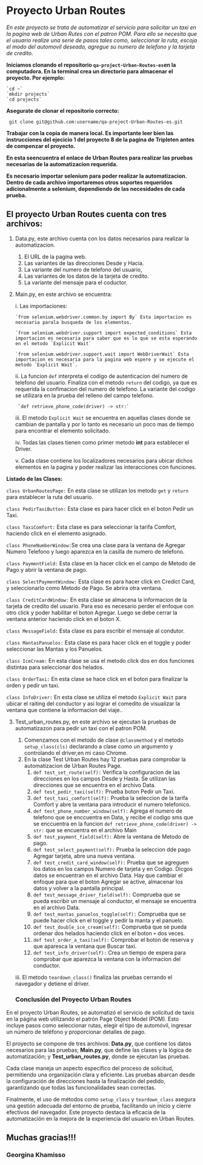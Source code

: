 # Proyecto Urban Routes
  



*En este proyecto se trata de automatizar el servicio para solicitar un taxi en la pagina web de Urban Rutes con el patron POM. Para ello se necesita que el usuario realize una serie de pasos tales como, seleccionar la ruta, escoja el modo del automovil deseado, agregue su numero de telefono y  la tarjeta de credito.*  


**Iniciamos clonando el repositorio `qa-project-Urban-Routes-es`en la computadora. En la terminal crea un directorio para almacenar el proyecto. Por ejemplo:**

    `cd ~`
    `mkdir projects`   
    `cd projects`

**Asegurate de clonar el repositorio correcto:**

` git clone git@github.com:username/qa-project-Urban-Routes-es.git`

**Trabajar con la copia de manera local. Es importante leer bien las instrucciones del ejecicio 1 del proyecto 8 de la pagina de Tripleten antes de compenzar el proyecto.**

**En esta seencuentra el enlace de Urban Routes para realizar las pruebas necesarias de la automatizacion requerida.**

**Es necesario importar selenium para poder realizar la automatizacion. Dentro de cada archivo importaremos otros soportes requeridos adicionalmente a selenium, dependiendo de las necesidades de cada prueba.**

## El proyecto Urban Routes cuenta con tres archivos:

1. Data.py, este archivo cuenta con los datos necesarios para realizar la automatizacion.

    1. El URL de la pagina web.
    2. Las variantes de las direcciones Desde y Hacia.
    3. La variante del numero de telefono del usuario,
    4. Las variantes de los datos de la tarjeta de credito.
    5. La variante del mensaje para el coductor.

2. Main.py, en este archivo se encuentra:

    i. Las importaciones:
    
       `from selenium.webdriver.common.by import By` Esta importacion es necesaria parala busqueda de los elementos.
    
       `from selenium.webdriver.support import expected_conditions` Esta importacion es necesaria para saber que es lo que se esta esperando en el metodo `Explicit Wait`
    
       `from selenium.webdriver.support.wait import WebDriverWait` Esta importacion es necesaria para la pagina web espere y se ejecute el metodo `Explicit Wait`.
    
    ii. La funcion `def` interpreta el codigo de autenticacion del numero de telefono del usuario. Finaliza con el metodo `return` del codigo, ya que  es requerida la confimacion del numero de telefono. La variante del codigo se utilizara en la prueba del relleno del campo telefono.
     
        `def retrieve_phone_code(driver) -> str:`

    iii. El metodo  `Explicit Wait` se encuentra en aquellas clases donde se cambian de pantalla y por lo tanto es necesario un poco mas de tiempo para encontrar el elemento solicitado. 
    
    iv. Todas las clases tienen como primer metodo __int__ para establecer el Driver.

    v. Cada clase contiene los localizadores necesarios para ubicar dichos elementos en la pagina y poder realizar las interacciones con funciones.  
    
**Listado de las Clases:**

`class UrbanRoutesPage:` En esta clase se utilizan los metodo `get` y `return` para establecer la ruta del usuario.
    
`class PedirTaxiButton:` Esta clase es para hacer click en el boton Pedir un Taxi.
    
`class TaxiComfort:` Esta clase es para seleccionar la tarifa Comfort, haciendo click en el elemento asignado.
    
`class PhoneNumberWindow:`Se crea una clase para la ventana de Agregar Numero Telefono y luego aparezca en la casilla de numero de telefono.
    
`class PaymentField:` Esta clase en la hacer click en el campo de Metodo de Pago y abrir la ventana de pago.
    
`class SelectPaymentWindow:` Esta clase es para hacer click en Credict Card, y seleccionarlo como  Metodo de Pago. Se abrira otra ventana.
    
`class CreditCardWindow:` En esta clase se almacena la informacion de la tarjeta de credito del usuario. Para eso es necesario perder el enfoque con otro click y poder habilitar el boton Agregar. Luego se debe cerrar la ventana anterior haciendo click en el boton X. 
    
`class MessageField:` Esta clase es para escribir el mensaje al condutor.
    
`class MantasPanuelos:` Esta clase es para hacer click en el toggle y poder seleccionar las Mantas y los Panuelos.

`class IceCream:` En esta clase se usa el metodo click dos en dos funciones distintas para seleccionar dos helados.
    
`class OrderTaxi:`  En esta clase se hace click  en el boton para finalizar la orden y pedir un taxi.
    
`class InfoDriver:` En esta clase se utiliza el metodo `Explicit Wait` para ubicar el raiting del conductor y asi lograr el comedito de visualizar la ventana que contiene la informacion del viaje.. 

3. Test_urban_routes.py, en este archivo se ejecutan la pruebas de automatizazon para pedir un taxi con el patron POM.
 
     1. Comenzamos con el metodo de clase `@classmethod`  y el metodo `setup_class(cls)` declarando a clase como un argumento y controlando el driver,en mi caso Chrome.
     2. En la clase Test Urban Routes hay 12 pruebas para comprobar la automatizacion de Urban Routes Page.
        1. `def test_set_route(self):`  Verifica la configuracion de las direcciones en los campos Desde y Hasta. Se utilizan las direcciones que se encuentra en el archivo Data.
        2. `def test_pedir_taxi(self):` Prueba boton Pedir un Taxi.
        3. `def test_taxi_comfort(self):` Prueba la seleccion de la tarifa Comfort y abre la ventana para introducir el numero telefonico.
        4. `def test_phone_number_window(self):` Agrega el numero de telefono que se enccuentra en Data, y recibe el codigo sms que se enccuentra en la funcion `def retrieve_phone_code(driver) -> str:` que se encuentra en el  archivo Main
        5. `def test_payment_field(self):` Abre la ventana de Metodo de pago.
        6. `def test_select_payment(self):` Prueba la seleccion dde pago Agregar tarjeta, abre una nueva ventana.
        7. `def test_credit_card_window(self):` Prueba que se agreguen los datos en los campos Numero de tarjeta y en Codigo. Dicgos datos se encuentran en el archivo Data. Hay que cambiar el enfoque para que el boton Agregar se active, almacenar los datos y volver a la pantalla principal.
        8. `def test_message_driver_field(self):` Comprueba que se pueda escribir un mensaje al conductor, el mensaje se encuentra en el archivo Data.
        9. `def test_mantas_panuelos_toggle(self):` Comprueba que se puede hacer click en el toggle y pedir la manta y el panuelo.
        10. `def test_double_ice_cream(self):` Comprueba que se pueda ordenar dos helados haciendo click en el boton `+` dos veces.
        11. `def test_order_a_taxi(self):` Comprobar el boton de reserva y que aparesca la ventana que Buscar taxi.
        12. `def test_info_driver(self):` Crea un tiempo de espera para comprobar que aparezca la ventana con la informacion del conductor.
     
     iii. El metodo `teardown_class()` finaliza las pruebas  cerrando el navegador y detiene el driver.
   
   ### Conclusión del Proyecto Urban Routes

En el proyecto Urban Routes, se automatizó el servicio de solicitud de taxis en la página web utilizando el patrón Page Object Model (POM). Esto incluye pasos como seleccionar rutas, elegir el tipo de automóvil, ingresar un número de teléfono y proporcionar detalles de pago.

El proyecto se compone de tres archivos: **Data.py**, que contiene los datos necesarios para las pruebas; **Main.py**, que define las clases y la lógica de automatización; y **Test_urban_routes.py**, donde se ejecutan las pruebas.

Cada clase maneja un aspecto específico del proceso de solicitud, permitiendo una organización clara y eficiente. Las pruebas abarcan desde la configuración de direcciones hasta la finalización del pedido, garantizando que todas las funcionalidades sean correctas.

Finalmente, el uso de métodos como `setup_class` y `teardown_class` asegura una gestión adecuada del entorno de prueba, facilitando un inicio y cierre efectivos del navegador. Este proyecto destaca la eficacia de la automatización en la mejora de la experiencia del usuario en Urban Routes.

## Muchas gracias!!!
### Georgina Khamisso

